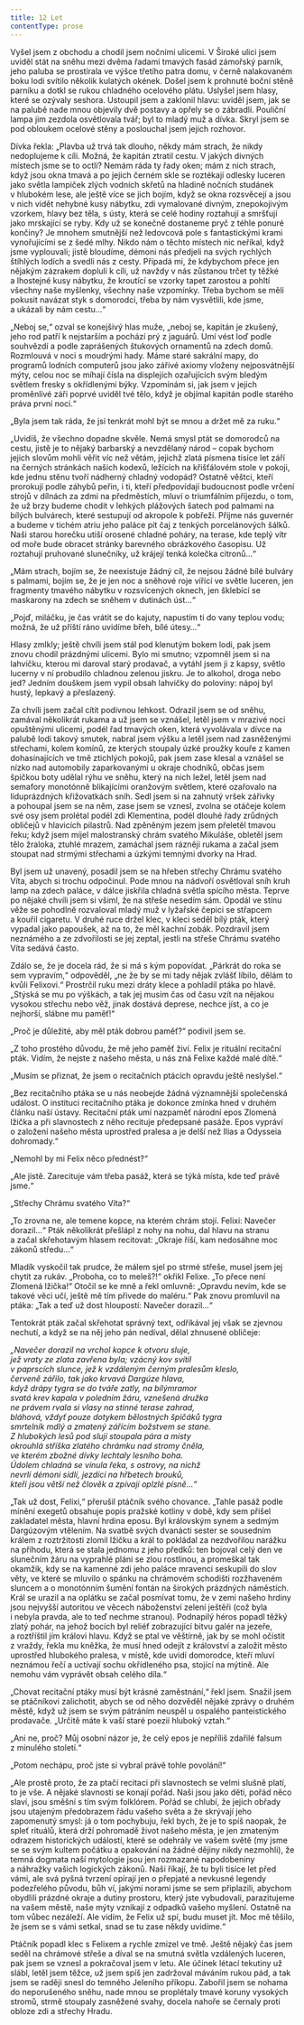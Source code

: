```yaml
---
title: 12 Let
contentType: prose
---
```


Vyšel jsem z obchodu a chodil jsem nočními ulicemi. V Široké ulici jsem uviděl stát na sněhu mezi dvěma řadami tmavých fasád zámořský parník, jeho paluba se prostírala ve výšce třetího patra domu, v černě nalakovaném boku lodi svítilo několik kulatých okének. Došel jsem k prohnuté boční stěně parníku a dotkl se rukou chladného ocelového plátu. Uslyšel jsem hlasy, které se ozývaly seshora. Ustoupil jsem a zaklonil hlavu: uviděl jsem, jak se na palubě nade mnou objevily dvě postavy a opřely se o zábradlí. Pouliční lampa jim zezdola osvětlovala tvář; byl to mladý muž a dívka. Skryl jsem se pod obloukem ocelové stěny a poslouchal jsem jejich rozhovor.

Dívka řekla: „Plavba už trvá tak dlouho, někdy mám strach, že nikdy nedoplujeme k cíli. Možná, že kapitán ztratil cestu. V jakých divných místech jsme se to octli? Nemám ráda ty řady oken; mám z nich strach, když jsou okna tmavá a po jejich černém skle se roztékají odlesky luceren jako světla lampiček zlých vodních skřetů na hladině nočních studánek v hlubokém lese, ale ještě více se jich bojím, když se okna rozsvěcejí a jsou v nich vidět nehybné kusy nábytku, zdi vymalované divným, znepokojivým vzorkem, hlavy bez těla, s ústy, která se celé hodiny roztahují a smršťují jako mrskající se ryby. Kdy už se konečně dostaneme pryč z téhle ponuré končiny? Je mnohem smutnější než ledovcová pole s fantastickými krami vynořujícími se z šedé mlhy. Nikdo nám o těchto místech nic neříkal, když jsme vyplouvali; jistě bloudíme, démoni nás předjeli na svých rychlých štíhlých lodích a svedli nás z cesty. Připadá mi, že kdybychom přece jen nějakým zázrakem dopluli k cíli, už navždy v nás zůstanou trčet ty těžké a lhostejné kusy nábytku, že kroutící se vzorky tapet zarostou a pohltí všechny naše myšlenky, všechny naše vzpomínky. Třeba bychom se měli pokusit navázat styk s domorodci, třeba by nám vysvětlili, kde jsme, a ukázali by nám cestu…“

„Neboj se,“ ozval se konejšivý hlas muže, „neboj se, kapitán je zkušený, jeho rod patří k nejstarším a pochází prý z jaguárů. Umí vést loď podle souhvězdí a podle zaprášených štukových ornamentů na zdech domů. Rozmlouvá v noci s moudrými hady. Máme staré sakrální mapy, do programů lodních computerů jsou jako zářivé axiomy vloženy nejposvátnější mýty, celou noc se míhají čísla na displejích ozařujících svým bledým světlem fresky s okřídlenými býky. Vzpomínám si, jak jsem v jejich proměnlivé záři poprvé uviděl tvé tělo, když je objímal kapitán podle starého práva první noci.“

„Byla jsem tak ráda, že jsi tenkrát mohl být se mnou a držet mě za ruku.“

„Uvidíš, že všechno dopadne skvěle. Nemá smysl ptát se domorodců na cestu, jistě je to nějaký barbarský a nevzdělaný národ – copak bychom jejich slovům mohli věřit víc než větám, jejichž zlatá písmena tisíce let září na černých stránkách našich kodexů, ležících na křišťálovém stole v pokoji, kde jednu stěnu tvoří nádherný chladný vodopád? Ostatně věštci, kteří prorokují podle záhybů peřin, i ti, kteří předpovídají budoucnost podle vrčení strojů v dílnách za zdmi na předměstích, mluví o triumfálním příjezdu, o tom, že už brzy budeme chodit v lehkých plážových šatech pod palmami na bílých bulvárech, které sestupují od akropole k pobřeží. Přijme nás guvernér a budeme v tichém atriu jeho paláce pít čaj z tenkých porcelánových šálků. Naši starou horečku utiší orosené chladné poháry, na terase, kde teplý vítr od moře bude obracet stránky barevného obrázkového časopisu. Už roztahují pruhované slunečníky, už krájejí tenká kolečka citronů…“

„Mám strach, bojím se, že neexistuje žádný cíl, že nejsou žádné bílé bulváry s palmami, bojím se, že je jen noc a sněhové roje vířící ve světle luceren, jen fragmenty tmavého nábytku v rozsvícených oknech, jen šklebící se maskarony na zdech se sněhem v dutinách úst…“

„Pojď, miláčku, je čas vrátit se do kajuty, napustím ti do vany teplou vodu; možná, že už příští ráno uvidíme břeh, bílé útesy…“

Hlasy zmlkly; ještě chvíli jsem stál pod klenutým bokem lodi, pak jsem znovu chodil prázdnými ulicemi. Bylo mi smutno; vzpomněl jsem si na lahvičku, kterou mi daroval starý prodavač, a vytáhl jsem ji z kapsy, světlo lucerny v ní probudilo chladnou zelenou jiskru. Je to alkohol, droga nebo jed? Jedním douškem jsem vypil obsah lahvičky do poloviny: nápoj byl hustý, lepkavý a přeslazený.

Za chvíli jsem začal cítit podivnou lehkost. Odrazil jsem se od sněhu, zamával několikrát rukama a už jsem se vznášel, letěl jsem v mrazivé noci opuštěnými ulicemi, podél řad tmavých oken, která vyvolávala v dívce na palubě lodi takový smutek, nabral jsem výšku a letěl jsem nad zasněženými střechami, kolem komínů, ze kterých stoupaly úzké proužky kouře z kamen dohasínajících ve tmě ztichlých pokojů, pak jsem zase klesal a vznášel se nízko nad automobily zaparkovanými u okraje chodníků, občas jsem špičkou boty udělal rýhu ve sněhu, který na nich ležel, letěl jsem nad semafory monotónně blikajícími oranžovým světlem, které ozařovalo na liduprázdných křižovatkách sníh. Sedl jsem si na zahnutý vršek zářivky a pohoupal jsem se na něm, zase jsem se vznesl, zvolna se otáčeje kolem své osy jsem prolétal podél zdi Klementina, podél dlouhé řady zrůdných obličejů v hlavicích pilastrů. Nad zpěněným jezem jsem přeletěl tmavou řeku; když jsem míjel malostranský chrám svatého Mikuláše, obletěl jsem tělo žraloka, ztuhlé mrazem, zamáchal jsem rázněji rukama a začal jsem stoupat nad strmými střechami a úzkými temnými dvorky na Hrad.

Byl jsem už unavený, posadil jsem se na hřeben střechy Chrámu svatého Víta, abych si trochu odpočinul. Pode mnou na nádvoří osvětloval sníh kruh lamp na zdech paláce, v dálce jiskřila chladná světla spícího města. Teprve po nějaké chvíli jsem si všiml, že na střeše nesedím sám. Opodál ve stínu věže se pohodlně rozvaloval mladý muž v lyžařské čepici se střapcem a kouřil cigaretu. V druhé ruce držel klec, v kleci seděl bílý pták, který vypadal jako papoušek, až na to, že měl kachní zobák. Pozdravil jsem neznámého a ze zdvořilosti se jej zeptal, jestli na střeše Chrámu svatého Víta sedává často.

Zdálo se, že je docela rád, že si má s kým popovídat. „Párkrát do roka se sem vypravím,“ odpověděl, „ne že by se mi tady nějak zvlášť líbilo, dělám to kvůli Felixovi.“ Prostrčil ruku mezi dráty klece a pohladil ptáka po hlavě. „Stýská se mu po výškách, a tak jej musím čas od času vzít na nějakou vysokou střechu nebo věž, jinak dostává deprese, nechce jíst, a co je nejhorší, slábne mu paměť!“

„Proč je důležité, aby měl pták dobrou paměť?“ podivil jsem se.

„Z toho prostého důvodu, že mě jeho paměť živí. Felix je rituální recitační pták. Vidím, že nejste z našeho města, u nás zná Felixe každé malé dítě.“

„Musím se přiznat, že jsem o recitačních ptácích opravdu ještě neslyšel.“

„Bez recitačního ptáka se u nás neobejde žádná významnější společenská událost. O instituci recitačního ptáka je dokonce zmínka hned v druhém článku naší ústavy. Recitační pták umí nazpaměť národní epos Zlomená lžička a při slavnostech z něho recituje předepsané pasáže. Epos vypráví o založení našeho města uprostřed pralesa a je delší než Ilias a Odysseia dohromady.“

„Nemohl by mi Felix něco přednést?“

„Ale jistě. Zarecituje vám třeba pasáž, která se týká místa, kde teď právě jsme.“

„Střechy Chrámu svatého Víta?“

„To zrovna ne, ale temene kopce, na kterém chrám stojí. Felixi: Navečer dorazil…“ Pták několikrát přešlápl z nohy na nohu, dal hlavu na stranu a začal skřehotavým hlasem recitovat: „Okraje říší, kam nedosáhne moc zákonů středu…“

Mladík vyskočil tak prudce, že málem sjel po strmé střeše, musel jsem jej chytit za rukáv. „Proboha, co to meleš?!“ okřikl Felixe. „To přece není Zlomená lžička!“ Otočil se ke mně a řekl omluvně: „Opravdu nevím, kde se takové věci učí, ještě mě tím přivede do maléru.“ Pak znovu promluvil na ptáka: „Tak a teď už dost hloupostí: Navečer dorazil…“

Tentokrát pták začal skřehotat správný text, odříkával jej však se zjevnou nechutí, a když se na něj jeho pán nedíval, dělal zhnusené obličeje:

_„Navečer dorazil na vrchol kopce k otvoru sluje,  
jež vraty ze zlata zavřena byla; vzácný kov svítil  
v paprscích slunce, jež k vzdáleným černým pralesům kleslo,  
červeně zářilo, tak jako krvavá Dargúze hlava,  
když drápy tygra se do tváře zatly, na bílýmramor  
svatá krev kapala v poledním žáru, vznešená družka  
ne právem rvala si vlasy na stinné terase zahrad,  
bláhová, vždyť pouze dotykem bělostných špičáků tygra  
smrtelník mdlý a zmatený zářícím božstvem se stane.  
Z hlubokých lesů pod slují stoupala pára a místy  
okrouhlá stříška zlatého chrámku nad stromy čněla,  
ve kterém zbožné dívky lechtaly lesního boha.  
Údolem chladná se vinula řeka, s ostrovy, na nichž  
nevrlí démoni sídlí, jezdící na hřbetech brouků,  
kteří jsou větší než člověk a zpívají oplzlé písně…“_

„Tak už dost, Felixi,“ přerušil ptáčník svého chovance. „Tahle pasáž podle mínění exegetů obsahuje popis pražské kotliny v době, kdy sem přišel zakladatel města, hlavní hrdina eposu. Byl královským synem a sedmým Dargúzovým vtělením. Na svatbě svých dvanácti sester se sousedním králem z roztržitosti zlomil lžičku a král to pokládal za nezdvořilou narážku na příhodu, která se stala jednomu z jeho předků: ten bojoval celý den ve slunečním žáru na vyprahlé pláni se zlou rostlinou, a promeškal tak okamžik, kdy se na kamenné zdi jeho paláce mravenci seskupili do slov věty, ve které se mluvilo o spánku na chrámovém schodišti rozžhaveném sluncem a o monotónním šumění fontán na širokých prázdných náměstích. Král se urazil a na oplátku se začal posmívat tomu, že v zemi našeho hrdiny jsou nejvyšší autoritou ve věcech náboženství zelení ještěři (což byla i nebyla pravda, ale to teď nechme stranou). Podnapilý héros popadl těžký zlatý pohár, na jehož bocích byl reliéf zobrazující bitvu galér na jezeře, a roztříštil jím královi hlavu. Když se ptal ve věštírně, jak by se mohl očistit z vraždy, řekla mu kněžka, že musí hned odejít z království a založit město uprostřed hlubokého pralesa, v místě, kde uvidí domorodce, kteří mluví neznámou řečí a uctívají sochu okřídleného psa, stojící na mýtině. Ale nemohu vám vyprávět obsah celého díla.“

„Chovat recitační ptáky musí být krásné zaměstnání,“ řekl jsem. Snažil jsem se ptáčníkovi zalichotit, abych se od něho dozvěděl nějaké zprávy o druhém městě, když už jsem se svým pátráním neuspěl u ospalého panteistického prodavače. „Určitě máte k vaší staré poezii hluboký vztah.“

„Ani ne, proč? Můj osobní názor je, že celý epos je nepříliš zdařilé falsum z minulého století.“

„Potom nechápu, proč jste si vybral právě tohle povolání!“

„Ale prostě proto, že za ptačí recitaci při slavnostech se velmi slušně platí, to je vše. A nějaké slavnosti se konají pořád. Naši jsou jako děti, pořád něco slaví, jsou směšní s tím svým folklórem. Pořád se chlubí, že jejich obřady jsou utajeným předobrazem řádu vašeho světa a že skrývají jeho zapomenutý smysl: já o tom pochybuju, řekl bych, že je to spíš naopak, že spleť rituálů, která drží pohromadě život našeho města, je jen zmateným odrazem historických událostí, které se odehrály ve vašem světě (my jsme se se svým kultem počátku a opakování na žádné dějiny nikdy nezmohli), že temná dogmata naší mytologie jsou jen rozmazané napodobeniny a náhražky vašich logických zákonů. Naši říkají, že tu byli tisíce let před vámi, ale svá pyšná tvrzení opírají jen o přepjaté a nevkusné legendy podezřelého původu, bůh ví, jakými norami jsme se sem připlazili, abychom obydlili prázdné okraje a dutiny prostoru, který jste vybudovali, parazitujeme na vašem městě, naše mýty vznikají z odpadků vašeho myšlení. Ostatně na tom vůbec nezáleží. Ale vidím, že Felix už spí, budu muset jít. Moc mě těšilo, že jsem se s vámi setkal, snad se tu zase někdy uvidíme.“

Ptáčník popadl klec s Felixem a rychle zmizel ve tmě. Ještě nějaký čas jsem seděl na chrámové střeše a díval se na smutná světla vzdálených luceren, pak jsem se vznesl a pokračoval jsem v letu. Ale účinek létací tekutiny už slábl, letěl jsem těžce, už jsem spíš jen zadržoval máváním rukou pád, a tak jsem se raději snesl do temného Jeleního příkopu. Zabořil jsem se nohama do neporušeného sněhu, nade mnou se proplétaly tmavé koruny vysokých stromů, strmě stoupaly zasněžené svahy, docela nahoře se černaly proti obloze zdi a střechy Hradu.
